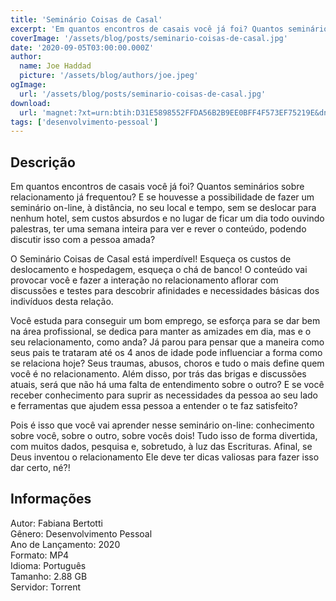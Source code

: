 ```yaml
---
title: 'Seminário Coisas de Casal'
excerpt: 'Em quantos encontros de casais você já foi? Quantos seminários sobre relacionamento já frequentou? E se houvesse a possibilidade de fazer um seminário on-line, à distância, no seu local e tempo, sem se deslocar para nenhum hotel, sem custos absurdos e no lugar de ficar um dia todo ouvindo'
coverImage: '/assets/blog/posts/seminario-coisas-de-casal.jpg'
date: '2020-09-05T03:00:00.000Z'
author:
  name: Joe Haddad
  picture: '/assets/blog/authors/joe.jpeg'
ogImage:
  url: '/assets/blog/posts/seminario-coisas-de-casal.jpg'
download:
  url: 'magnet:?xt=urn:btih:D31E5898552FFDA56B2B9EE0BFF4F573EF75219E&dn=Seminario%20-%20Coisas%20de%20Casal&tr=udp%3a%2f%2ftracker.openbittorrent.com%3a1337%2fannounce&tr=udp%3a%2f%2ftracker.opentrackr.org%3a1337%2fannounce'
tags: ['desenvolvimento-pessoal']
---
```

<h2>Descrição</h2>
<p></p><p>Em quantos encontros de casais você já foi? Quantos seminários sobre relacionamento já frequentou? E se houvesse a possibilidade de fazer um seminário on-line, à distância, no seu local e tempo, sem se deslocar para nenhum hotel, sem custos absurdos e no lugar de ficar um dia todo ouvindo palestras, ter uma semana inteira para ver e rever o conteúdo, podendo discutir isso com a pessoa amada?</p><p>O Seminário Coisas de Casal está imperdível! Esqueça os custos de deslocamento e hospedagem, esqueça o chá de banco! O conteúdo vai provocar você e fazer a interação no relacionamento aflorar com discussões e testes para descobrir afinidades e necessidades básicas dos indivíduos desta relação.</p><p>Você estuda para conseguir um bom emprego, se esforça para se dar bem na área profissional, se dedica para manter as amizades em dia, mas e o seu relacionamento, como anda? Já parou para pensar que a maneira como seus pais te trataram até os 4 anos de idade pode influenciar a forma como se relaciona hoje? Seus traumas, abusos, choros e tudo o mais define quem você é no relacionamento. Além disso, por trás das brigas e discussões atuais, será que não há uma falta de entendimento sobre o outro? E se você receber conhecimento para suprir as necessidades da pessoa ao seu lado e ferramentas que ajudem essa pessoa a entender o te faz satisfeito?</p><p>Pois é isso que você vai aprender nesse seminário on-line: conhecimento sobre você, sobre o outro, sobre vocês dois! Tudo isso de forma divertida, com muitos dados, pesquisa e, sobretudo, à luz das Escrituras. Afinal, se Deus inventou o relacionamento Ele deve ter dicas valiosas para fazer isso dar certo, né?!</p><h2>Informações</h2><p>Autor: Fabiana Bertotti<br/>Gênero: Desenvolvimento Pessoal<br/>Ano de Lançamento: 2020<br/>Formato: MP4<br/>Idioma: Português<br/>Tamanho: 2.88 GB<br/>Servidor: Torrent</p>